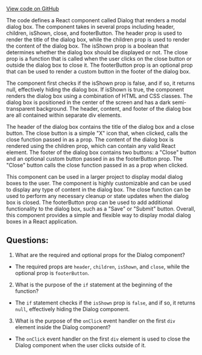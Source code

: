 [View code on GitHub](/src/components/Dialog.tsx)

The code defines a React component called Dialog that renders a modal dialog box. The component takes in several props including header, children, isShown, close, and footerButton. The header prop is used to render the title of the dialog box, while the children prop is used to render the content of the dialog box. The isShown prop is a boolean that determines whether the dialog box should be displayed or not. The close prop is a function that is called when the user clicks on the close button or outside the dialog box to close it. The footerButton prop is an optional prop that can be used to render a custom button in the footer of the dialog box.

The component first checks if the isShown prop is false, and if so, it returns null, effectively hiding the dialog box. If isShown is true, the component renders the dialog box using a combination of HTML and CSS classes. The dialog box is positioned in the center of the screen and has a dark semi-transparent background. The header, content, and footer of the dialog box are all contained within separate div elements.

The header of the dialog box contains the title of the dialog box and a close button. The close button is a simple "X" icon that, when clicked, calls the close function passed in as a prop. The content of the dialog box is rendered using the children prop, which can contain any valid React element. The footer of the dialog box contains two buttons: a "Close" button and an optional custom button passed in as the footerButton prop. The "Close" button calls the close function passed in as a prop when clicked.

This component can be used in a larger project to display modal dialog boxes to the user. The component is highly customizable and can be used to display any type of content in the dialog box. The close function can be used to perform any necessary cleanup or state updates when the dialog box is closed. The footerButton prop can be used to add additional functionality to the dialog box, such as a "Save" or "Submit" button. Overall, this component provides a simple and flexible way to display modal dialog boxes in a React application.
## Questions: 
 1. What are the required and optional props for the Dialog component?
- The required props are `header`, `children`, `isShown`, and `close`, while the optional prop is `footerButton`.
2. What is the purpose of the `if` statement at the beginning of the function?
- The `if` statement checks if the `isShown` prop is `false`, and if so, it returns `null`, effectively hiding the Dialog component.
3. What is the purpose of the `onClick` event handler on the first `div` element inside the Dialog component?
- The `onClick` event handler on the first `div` element is used to close the Dialog component when the user clicks outside of it.